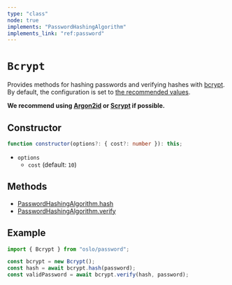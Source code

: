 ```yaml
---
type: "class"
node: true
implements: "PasswordHashingAlgorithm"
implements_link: "ref:password"
---
```


# `Bcrypt`

Provides methods for hashing passwords and verifying hashes with [bcrypt](). By default, the configuration is set to [the recommended values](https://cheatsheetseries.owasp.org/cheatsheets/Password_Storage_Cheat_Sheet.html).

**We recommend using [Argon2id]() or [Scrypt]() if possible.**

## Constructor

```ts
function constructor(options?: { cost?: number }): this;
```

- `options`
  - `cost` (default: `10`)

## Methods

- [PasswordHashingAlgorithm.hash](ref:password)
- [PasswordHashingAlgorithm.verify](ref:password)

## Example

```ts
import { Bcrypt } from "oslo/password";

const bcrypt = new Bcrypt();
const hash = await bcrypt.hash(password);
const validPassword = await bcrypt.verify(hash, password);
```
